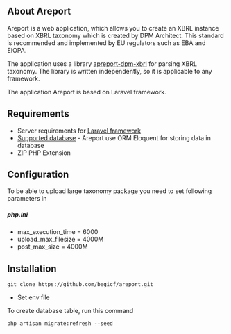 ## About Areport
Areport is a web application, which allows you to create an XBRL instance based on XBRL taxonomy which is created by DPM Architect.
This standard is recommended and implemented by EU regulators such as EBA and EIOPA.

The application uses a library [apreport-dpm-xbrl](https://github.com/begicf/areport-dpm-xbrl) for parsing XBRL taxonomy. The library is written independently, so it is applicable to any framework. 

The application Areport is based on Laravel framework.

## Requirements
- Server requirements for [Laravel framework](https://laravel.com/docs/7.x/installation#server-requirements)
- [Supported database](https://laravel.com/docs/7.x/database) - Areport use ORM Eloquent for storing data in database
- ZIP PHP Extension

## Configuration
To be able to upload large taxonomy package you need to set following parameters in
##### php.ini
- max_execution_time = 6000
- upload_max_filesize = 4000M
- post_max_size = 4000M

## Installation

```
git clone https://github.com/begicf/areport.git
```
- Set env file

To create database table, run this command
```
php artisan migrate:refresh --seed
```
